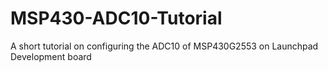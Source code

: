 # MSP430-ADC10-Tutorial
A short tutorial on configuring the ADC10 of MSP430G2553 on Launchpad Development board
